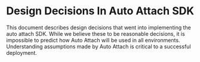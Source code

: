 Design Decisions In Auto Attach SDK
===================================

This document describes design decisions that went into implementing the auto
attach SDK.  While we believe these to be reasonable decisions, it is
impossible to predict how Auto Attach will be used in all environments.
Understanding assumptions made by Auto Attach is critical to a successful
deployment.

